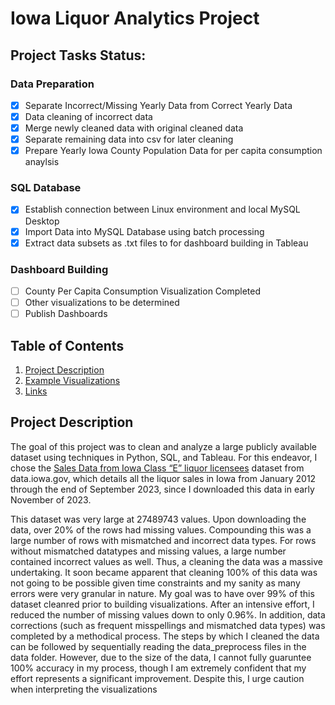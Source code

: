 # Iowa Liquor Analytics Project

## Project Tasks Status: 

### Data Preparation
- [x] Separate Incorrect/Missing Yearly Data from Correct Yearly Data
- [x] Data cleaning of incorrect data
- [x] Merge newly cleaned data with original cleaned data
- [x] Separate remaining data into csv for later cleaning
- [x] Prepare Yearly Iowa County Population Data for per capita consumption anaylsis

### SQL Database
- [x] Establish connection between Linux environment and local MySQL Desktop
- [x] Import Data into MySQL Database using batch processing
- [x] Extract data subsets as .txt files to for dashboard building in Tableau

### Dashboard Building
- [ ] County Per Capita Consumption Visualization Completed
- [ ] Other visualizations to be determined
- [ ] Publish Dashboards

## Table of Contents

1. [Project Description](#project-description)
2. [Example Visualizations](#visuals)
3. [Links](#links)

<a name="project-description"></a>
## Project Description

The goal of this project was to clean and analyze a large publicly available dataset using techniques in Python, SQL, and Tableau. For this endeavor, I chose the [Sales Data from Iowa Class “E” liquor licensees](https://data.iowa.gov/Sales-Distribution/Iowa-Liquor-Sales/m3tr-qhgy/about_data) dataset from data.iowa.gov, which details all the liquor sales in Iowa from January 2012 through the end of September 2023, since I downloaded this data in early November of 2023. 

This dataset was very large at 27489743 values. Upon downloading the data, over 20% of the rows had missing values. Compounding this was a large number of rows with mismatched and incorrect data types. For rows without mismatched datatypes and missing values, a large number contained incorrect values as well. Thus, a cleaning the data was a massive undertaking. It soon became apparent that cleaning 100% of this data was not going to be possible given time constraints and my sanity as many errors were very granular in nature. My goal was to have over 99% of this dataset cleanred prior to building visualizations. After an intensive effort, I reduced the number of missing values down to only 0.96%. In addition, data corrections (such as frequent misspellings and mismatched data types) was completed by a methodical process. The steps by which I cleaned the data can be followed by sequentially reading the data_preprocess files in the data folder. However, due to the size of the data, I cannot fully guaruntee 100% accuracy in my process, though I am extremely confident that my effort represents a significant improvement. Despite this, I urge caution when interpreting the visualizations




